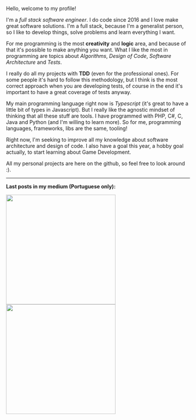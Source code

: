 Hello, welcome to my profile! 

I'm a *full stack software engineer*. I do code since 2016 and I love make great software solutions. I'm a full stack, because I'm a generalist person, so I like to develop things, solve problems and learn everything I want.

For me programming is the most **creativity** and **logic** area, and because of that it's possible to make anything you want. What I like the most in programming are topics about *Algorithms*, *Design of Code*, *Software Architecture* and *Tests*.

I really do all my projects with **TDD** (even for the professional ones). For some people it's hard to follow this methodology, but I think is the most correct approach when you are developing tests, of course in the end it's important to have a great coverage of tests anyway.

My main programming language right now is *Typescript* (it's great to have a little bit of types in Javascript). But I really like the agnostic mindset of thinking that all these stuff are tools. I have programmed with PHP, C#, C, Java and Python (and I'm willing to learn more). So for me, programming languages, frameworks, libs are the same, tooling!

Right now, I'm seeking to improve all my knowledge about software architecture and design of code. I also have a goal this year, a hobby goal actually, to start learning about Game Development.

All my personal projects are here on the github, so feel free to look around :).

---

**Last posts in my medium (Portuguese only):**

<a target="_blank" href="https://hdev.medium.com/unit-of-work-com-typescript-e-knex-js-1438b56ac298">
 <img src="https://github-readme-medium-recent-article.vercel.app/medium/@hdev/0" width="300">
</a>

<a target="_blank" href="https://hdev.medium.com/autenticação-e-autorização-com-diretivas-do-graphql-66a7307c1eda">
  <img src="https://github-readme-medium-recent-article.vercel.app/medium/@hdev/1" width="300">
</a>





